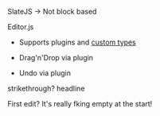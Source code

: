 SlateJS -> Not block based

Editor.js
- Supports plugins and [custom types](https://walkthrough.so/pblc/QCawSCKwOQLn/creating-a-custom-editorjs-block-tool-with-react?sn=6)

- Drag'n'Drop via plugin
- Undo via plugin


strikethrough?
headline

First edit? It's really fking empty at the start!